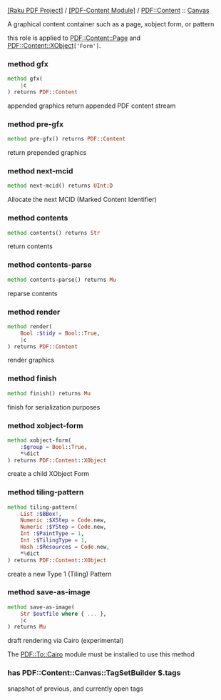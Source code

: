[[Raku PDF Project]](https://pdf-raku.github.io)
 / [[PDF-Content Module]](https://pdf-raku.github.io/PDF-Content-raku)
 / [PDF::Content](https://pdf-raku.github.io/PDF-Content-raku/PDF/Content)
 :: [Canvas](https://pdf-raku.github.io/PDF-Content-raku/PDF/Content/Canvas)



A graphical content container such as a page, xobject form, or pattern

this role is applied to [PDF::Content::Page](https://pdf-raku.github.io/PDF-Content-raku/PDF/Content/Page) and [PDF::Content::XObject](https://pdf-raku.github.io/PDF-Content-raku/PDF/Content/XObject)`['Form']`.

### method gfx

```raku
method gfx(
    |c
) returns PDF::Content
```

appended graphics return appended PDF content stream

### method pre-gfx

```raku
method pre-gfx() returns PDF::Content
```

return prepended graphics

### method next-mcid

```raku
method next-mcid() returns UInt:D
```

Allocate the next MCID (Marked Content Identifier)

### method contents

```raku
method contents() returns Str
```

return contents

### method contents-parse

```raku
method contents-parse() returns Mu
```

reparse contents

### method render

```raku
method render(
    Bool :$tidy = Bool::True,
    |c
) returns PDF::Content
```

render graphics

### method finish

```raku
method finish() returns Mu
```

finish for serialization purposes

### method xobject-form

```raku
method xobject-form(
    :$group = Bool::True,
    *%dict
) returns PDF::Content::XObject
```

create a child XObject Form

### method tiling-pattern

```raku
method tiling-pattern(
    List :$BBox!,
    Numeric :$XStep = Code.new,
    Numeric :$YStep = Code.new,
    Int :$PaintType = 1,
    Int :$TilingType = 1,
    Hash :$Resources = Code.new,
    *%dict
) returns PDF::Content::XObject
```

create a new Type 1 (Tiling) Pattern

### method save-as-image

```raku
method save-as-image(
    Str $outfile where { ... },
    |c
) returns Mu
```

draft rendering via Cairo (experimental)

The [PDF::To::Cairo](https://pdf-raku.github.io/PDF-Class-raku) module must be installed to use this method

### has PDF::Content::Canvas::TagSetBuilder $.tags

snapshot of previous, and currently open tags


